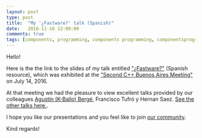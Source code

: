 ```yaml
---
layout: post
type: post
title:  "My '¿Fastware?' talk (Spanish)"
date:   2016-11-16 12:00:00
comments: true
tags: [components, programming, components programming, componentsprogramming, stepanov, knuth, stroustrup, generic, genericprogramming, generic programming, genericity, concepts, math, mathematics, elements, eop, contracts, performance, c++, cpp, c, java, dotnet, c#, csharp, python, ruby, javascript, haskell, dlang, rust, golang, eiffel, templates, metaprogramming, book, fmgp]
---
```


Hello!

Here is the the link to the slides of my talk entitled ["¿Fastware?"](http://es.slideshare.net/FernandoPelliccioni/fastware-64059921) (Spanish resource), which was exhibited at the ["Second C++ Buenos Aires Meeting"](https://www.meetup.com/cpp-ba/events/232269015/) on July 14, 2016.

At that meeting we had the pleasure to view excellent talks provided by our colleagues [Agustín (K-Ballo) Bergé](talesofcpp.fusionfenix.com), Francisco Tufró y Hernan Saez. [See the other talks here.](https://www.meetup.com/cpp-ba/pages/20784343/Presentaciones/).

I hope you like our presentations and you feel like to join [our community](www.meetup.com/cpp-ba/).

Kind regards!

